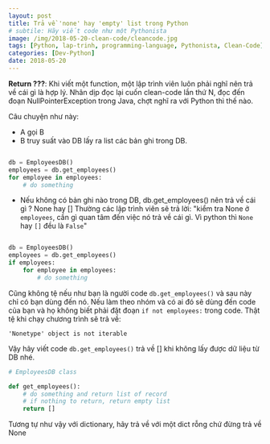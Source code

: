 ```yaml
---
layout: post
title: Trả về 'none' hay 'empty' list trong Python
# subtile: Hãy viết code như một Pythonista
image: /img/2018-05-20-clean-code/cleancode.jpg
tags: [Python, lap-trinh, programming-language, Pythonista, Clean-Code]
categories: [Dev-Python]
date: 2018-05-20
---
```



**Return ???**: Khi viết một function, một lập trình viên luôn phải nghĩ nên trả về cái gì là hợp lý.
Nhân dịp đọc lại cuốn clean-code lần thứ N, đọc đến đoạn NullPointerException trong Java, chợt nghĩ ra với Python thì thế nào. 

Câu chuyện như này:
- A gọi B 
- B truy suất vào DB lấy ra list các bản ghi trong DB.


```Python

db = EmployeesDB()
employees = db.get_employees()
for employee in employees:
    # do something

```

- Nếu không có bản ghi nào trong DB, db.get_employees() nên trả về cái gì ? None hay []
Thường các lập trình viên sẽ trả lời: "kiểm tra None ở `employees`, cần gì quan tâm đến việc nó trả về cái gì. Vì python thì `None` hay `[]` đều là `False`"


```Python

db = EmployeesDB()
employees = db.get_employees()
if employees:
    for employee in employees:
        # do something

```

Cũng không tệ nếu như bạn là người code `db.get_employees()` và sau này chỉ có bạn dùng đến nó.
Nếu làm theo nhóm và có ai đó sẽ dùng đến code của bạn và họ không biết phải đặt đoạn `if not employees:` trong code. Thật tệ khi chạy chương trình sẽ trả về: 
```
'Nonetype' object is not iterable
```

Vậy hãy viết code `db.get_employees()` trả về [] khi không lấy được dữ liệu từ DB nhé.

```Python
# EmployeesDB class

def get_employees():
    # do something and return list of record
    # if nothing to return, return empty list
    return []

```


Tương tự như vậy với dictionary, hãy trả về với một dict rỗng chứ đừng trả về None
